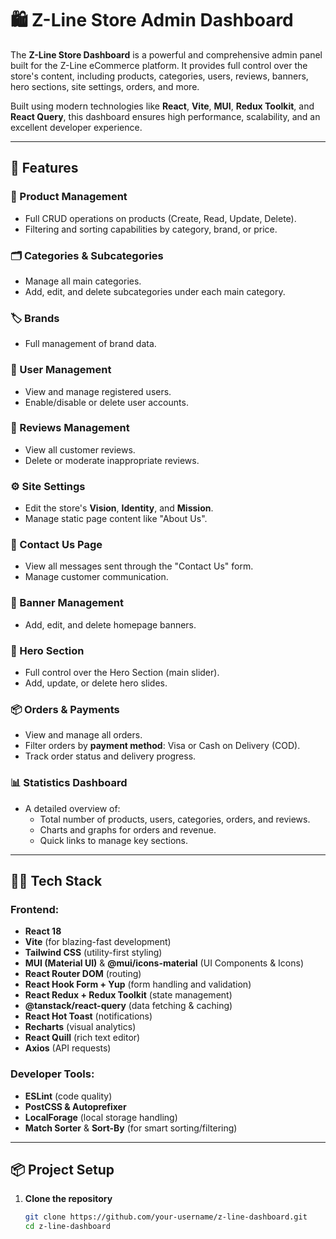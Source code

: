# 🛍️ Z-Line Store Admin Dashboard

The **Z-Line Store Dashboard** is a powerful and comprehensive admin panel built for the Z-Line eCommerce platform. It provides full control over the store's content, including products, categories, users, reviews, banners, hero sections, site settings, orders, and more.

Built using modern technologies like **React**, **Vite**, **MUI**, **Redux Toolkit**, and **React Query**, this dashboard ensures high performance, scalability, and an excellent developer experience.

---

## 🚀 Features

### 🛒 Product Management
- Full CRUD operations on products (Create, Read, Update, Delete).
- Filtering and sorting capabilities by category, brand, or price.

### 🗂️ Categories & Subcategories
- Manage all main categories.
- Add, edit, and delete subcategories under each main category.

### 🏷️ Brands
- Full management of brand data.

### 👥 User Management
- View and manage registered users.
- Enable/disable or delete user accounts.

### 🌟 Reviews Management
- View all customer reviews.
- Delete or moderate inappropriate reviews.

### ⚙️ Site Settings
- Edit the store's **Vision**, **Identity**, and **Mission**.
- Manage static page content like "About Us".

### 📩 Contact Us Page
- View all messages sent through the "Contact Us" form.
- Manage customer communication.

### 🎯 Banner Management
- Add, edit, and delete homepage banners.

### 🦸 Hero Section
- Full control over the Hero Section (main slider).
- Add, update, or delete hero slides.

### 📦 Orders & Payments
- View and manage all orders.
- Filter orders by **payment method**: Visa or Cash on Delivery (COD).
- Track order status and delivery progress.

### 📊 Statistics Dashboard
- A detailed overview of:
  - Total number of products, users, categories, orders, and reviews.
  - Charts and graphs for orders and revenue.
  - Quick links to manage key sections.

---

## 🧑‍💻 Tech Stack

### Frontend:
- **React 18**
- **Vite** (for blazing-fast development)
- **Tailwind CSS** (utility-first styling)
- **MUI (Material UI)** & **@mui/icons-material** (UI Components & Icons)
- **React Router DOM** (routing)
- **React Hook Form + Yup** (form handling and validation)
- **React Redux + Redux Toolkit** (state management)
- **@tanstack/react-query** (data fetching & caching)
- **React Hot Toast** (notifications)
- **Recharts** (visual analytics)
- **React Quill** (rich text editor)
- **Axios** (API requests)

### Developer Tools:
- **ESLint** (code quality)
- **PostCSS & Autoprefixer**
- **LocalForage** (local storage handling)
- **Match Sorter** & **Sort-By** (for smart sorting/filtering)

---

## 📦 Project Setup

1. **Clone the repository**
   ```bash
   git clone https://github.com/your-username/z-line-dashboard.git
   cd z-line-dashboard
